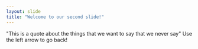 ```yaml
---
layout: slide
title: "Welcome to our second slide!"
---
```

"This is a quote about the things that we want to say that we never say"
Use the left arrow to go back!
